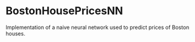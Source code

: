 # BostonHousePricesNN
Implementation of a naive neural network used to predict prices of Boston houses.
